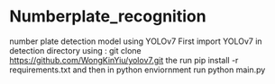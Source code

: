 # Numberplate_recognition
number plate detection model using YOLOv7
First import YOLOv7 in detection directory using : git clone https://github.com/WongKinYiu/yolov7.git
the run pip install -r requirements.txt 
and then in python enviornment run python main.py
